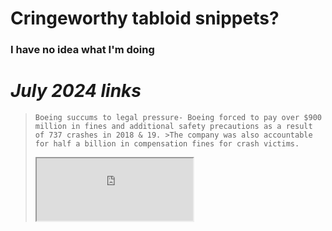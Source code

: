 # Cringeworthy tabloid snippets?
### I have no idea what I'm doing
# *July 2024 links*
> `Boeing succums to legal pressure- Boeing forced to pay over $900 million in fines and additional safety precautions as a result of 737 crashes in 2018 & 19. >The company was also accountable for half a billion in compensation fines for crash victims.`
><iframe src="https://www.youtube.com/watch?v=URoVKPVDKPU" title="How Boeing Lost Its Way" height="100" width="250"></iframe>
